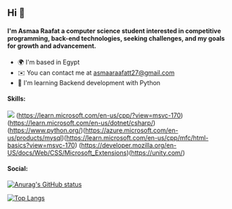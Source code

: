 ## Hi 👋

#### I'm Asmaa Raafat a computer science student interested in competitive programming, back-end technologies, seeking challenges, and my goals for growth and advancement.
-  :earth_africa:	I'm based in Egypt
-  :envelope: You can contact me at asmaaraafatt27@gmail.com
-  :brain:	I'm learning Backend development with Python


#### Skills:

![](https://skillicons.dev/icons?i=https://skillicons.dev/icons?i=,cpp,cs,python,mysql,html,css,unity)
(https://learn.microsoft.com/en-us/cpp/?view=msvc-170)(https://learn.microsoft.com/en-us/dotnet/csharp/)
(https://www.python.org/)(https://azure.microsoft.com/en-us/products/mysql)(https://learn.microsoft.com/en-us/cpp/mfc/html-basics?view=msvc-170)
(https://developer.mozilla.org/en-US/docs/Web/CSS/Microsoft_Extensions)(https://unity.com/)

#### Social:

[![Anurag's GitHub status](https://github-readme-status.vercel.app/api?username=asmaaraafat27)](https://github.com/anuraghazra/github-readme-status)

[![Top Langs](https://github-readme-stats.vercel.app/api/top-langs/?username=asmaaraafat27&layout=compact)](https://github.com/anuraghazra/github-readme-stats)
